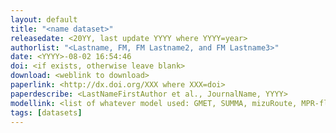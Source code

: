 ```yaml
---
layout: default
title: "<name dataset>"
releasedate: <20YY, last update YYYY where YYYY=year>
authorlist: "<Lastname, FM, FM Lastname2, and FM Lastname3>"
date: <YYYY>-08-02 16:54:46
doi: <if exists, otherwise leave blank>
download: <weblink to download>
paperlink: <http://dx.doi.org/XXX where XXX=doi>
paperdescribe: <LastNameFirstAuthor et al., JournalName, YYYY>
modellink: <list of whatever model used: GMET, SUMMA, mizuRoute, MPR-flex, SHARP, ICAR; note: use only if links within the github, currently only set up to do one model, could change if need arises>
tags: [datasets]
---
```


<short description here short description here short description here short description here short description here short description here short description here short description here short description here short description here short description here short description here>
